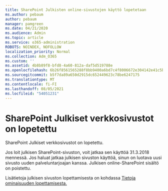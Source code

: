 ```yaml
---
title: SharePoint Julkisten online-sivustojen käyttö lopetetaan
ms.author: pebaum
author: pebaum
manager: pamgreen
ms.date: 04/21/2020
ms.audience: Admin
ms.topic: article
ms.service: o365-administration
ROBOTS: NOINDEX, NOFOLLOW
localization_priority: Normal
ms.collection: Adm_O365
ms.custom: ''
ms.assetid: 4b8b89f8-bfd8-4a60-812a-daf5d519788e
ms.openlocfilehash: 6b26f8561565288f8bb9400a6bd7c4f8006672e304142e41c5b92088036e88bd
ms.sourcegitcommit: b5f7da89a650d2915dc652449623c78be6247175
ms.translationtype: MT
ms.contentlocale: fi-FI
ms.lasthandoff: 08/05/2021
ms.locfileid: "54051231"
---
```

# <a name="sharepoint-online-public-websites-have-been-discontinued"></a>SharePoint Julkiset verkkosivustot on lopetettu

SharePoint Julkiset verkkosivustot on lopetettu.

Jos loit julkisen SharePoint-sivuston, voit jatkaa sen käyttöä 31.3.2018 mennessä. Jos haluat jatkaa julkisen sivuston käyttöä, sinun on luotava uusi sivusto uuden palveluntarjoajan kanssa. Julkisen online-SharePoint sisältö on poistettu.

Lisätietoja julkisen sivuston lopettamisesta on kohdassa [Tietoja ominaisuuden lopettamisesta.](https://go.microsoft.com/fwlink/?linkid=866980)
